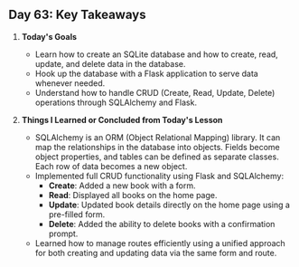 ## Day 63: Key Takeaways

1. **Today's Goals**

   - Learn how to create an SQLite database and how to create, read, update, and delete data in the database.
   - Hook up the database with a Flask application to serve data whenever needed.
   - Understand how to handle CRUD (Create, Read, Update, Delete) operations through SQLAlchemy and Flask.

2. **Things I Learned or Concluded from Today's Lesson**
   - SQLAlchemy is an ORM (Object Relational Mapping) library. It can map the relationships in the database into objects. Fields become object properties, and tables can be defined as separate classes. Each row of data becomes a new object.
   - Implemented full CRUD functionality using Flask and SQLAlchemy:
     - **Create**: Added a new book with a form.
     - **Read**: Displayed all books on the home page.
     - **Update**: Updated book details directly on the home page using a pre-filled form.
     - **Delete**: Added the ability to delete books with a confirmation prompt.
   - Learned how to manage routes efficiently using a unified approach for both creating and updating data via the same form and route.
